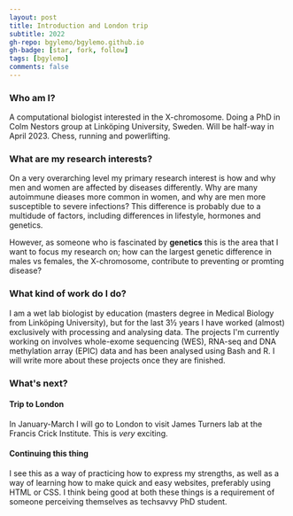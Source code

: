 ```yaml
---
layout: post
title: Introduction and London trip
subtitle: 2022
gh-repo: bgylemo/bgylemo.github.io
gh-badge: [star, fork, follow]
tags: [bgylemo]
comments: false
---
```


### Who am I?
A computational biologist interested in the X-chromosome. Doing a PhD in Colm Nestors group at Linköping University, Sweden. Will be half-way in April 2023. 
Chess, running and powerlifting.

### What are my research interests?
On a very overarching level my primary research interest is how and why men and women are affected by diseases differently. Why are many autoimmune dieases more common in women, and why are men more susceptible to severe infections? This difference is probably due to a multidude of factors, including differences in lifestyle, hormones and genetics. 

However, as someone who is fascinated by **genetics** this is the area that I want to focus my research on; how can the largest genetic difference in males vs females, the X-chromosome, contribute to preventing or promting disease?

### What kind of work do I do?
I am a wet lab biologist by education (masters degree in Medical Biology from Linköping University), but for the last 3½ years I have worked (almost) exclusively with processing and analysing data. The projects I'm currently working on involves whole-exome sequencing (WES), RNA-seq and DNA methylation array (EPIC) data and has been analysed using Bash and R. I will write more about these projects once they are finished.

### What's next?
#### Trip to London
In January-March I will go to London to visit James Turners lab at the Francis Crick Institute. This is _very_ exciting.

#### Continuing this thing
I see this as a way of practicing how to express my strengths, as well as a way of learning how to make quick and easy websites, preferably using HTML or CSS. I think being good at both these things is a requirement of someone perceiving themselves as techsavvy PhD student.
